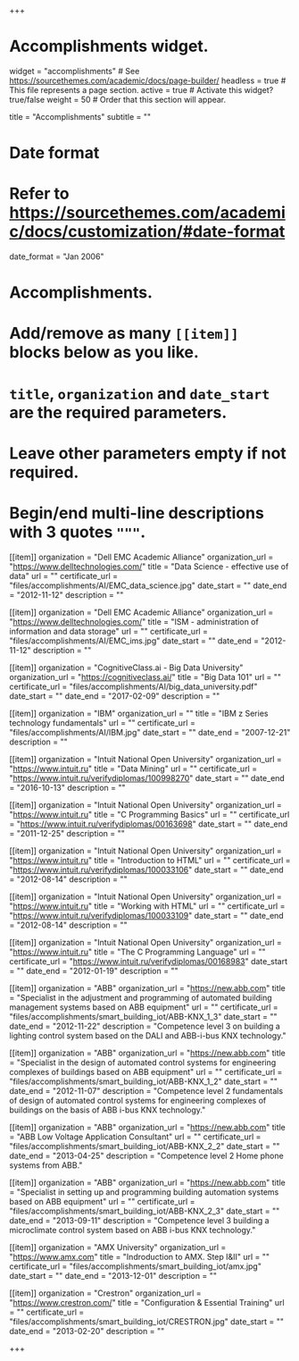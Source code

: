 +++
# Accomplishments widget.
widget = "accomplishments"  # See https://sourcethemes.com/academic/docs/page-builder/
headless = true  # This file represents a page section.
active = true  # Activate this widget? true/false
weight = 50  # Order that this section will appear.

title = "Accomplish&shy;ments"
subtitle = ""

# Date format
#   Refer to https://sourcethemes.com/academic/docs/customization/#date-format
date_format = "Jan 2006"

# Accomplishments.
#   Add/remove as many `[[item]]` blocks below as you like.
#   `title`, `organization` and `date_start` are the required parameters.
#   Leave other parameters empty if not required.
#   Begin/end multi-line descriptions with 3 quotes `"""`.

[[item]]
  organization = "Dell EMC Academic Alliance"
  organization_url = "https://www.delltechnologies.com/"
  title = "Data Science - effective use of data"
  url = ""
  certificate_url = "files/accomplishments/AI/EMC_data_science.jpg"
  date_start = ""
  date_end = "2012-11-12"
  description = ""

[[item]]
  organization = "Dell EMC Academic Alliance"
  organization_url = "https://www.delltechnologies.com/"
  title = "ISM - administration of information and data storage"
  url = ""
  certificate_url = "files/accomplishments/AI/EMC_ims.jpg"
  date_start = ""
  date_end = "2012-11-12"
  description = ""
  
[[item]]
  organization = "CognitiveClass.ai - Big Data University"
  organization_url = "https://cognitiveclass.ai/"
  title = "Big Data 101"
  url = ""
  certificate_url = "files/accomplishments/AI/big_data_university.pdf"
  date_start = ""
  date_end = "2017-02-09"
  description = ""
  
[[item]]
  organization = "IBM"
  organization_url = ""
  title = "IBM z Series technology fundamentals"
  url = ""
  certificate_url = "files/accomplishments/AI/IBM.jpg"
  date_start = ""
  date_end = "2007-12-21"
  description = ""
  
[[item]]
  organization = "Intuit National Open University"
  organization_url = "https://www.intuit.ru"
  title = "Data Mining"
  url = ""
  certificate_url = "https://www.intuit.ru/verifydiplomas/100998270"
  date_start = ""
  date_end = "2016-10-13"
  description = ""
  
[[item]]
  organization = "Intuit National Open University"
  organization_url = "https://www.intuit.ru"
  title = "C Programming Basics"
  url = ""
  certificate_url = "https://www.intuit.ru/verifydiplomas/00163698"
  date_start = ""
  date_end = "2011-12-25"
  description = ""
  
[[item]]
  organization = "Intuit National Open University"
  organization_url = "https://www.intuit.ru"
  title = "Introduction to HTML"
  url = ""
  certificate_url = "https://www.intuit.ru/verifydiplomas/100033106"
  date_start = ""
  date_end = "2012-08-14"
  description = ""
   
[[item]]
  organization = "Intuit National Open University"
  organization_url = "https://www.intuit.ru"
  title = "Working with HTML"
  url = ""
  certificate_url = "https://www.intuit.ru/verifydiplomas/100033109"
  date_start = ""
  date_end = "2012-08-14"
  description = ""
  
[[item]]
  organization = "Intuit National Open University"
  organization_url = "https://www.intuit.ru"
  title = "The C Programming Language"
  url = ""
  certificate_url = "https://www.intuit.ru/verifydiplomas/00168983"
  date_start = ""
  date_end = "2012-01-19"
  description = ""  
  
[[item]]
  organization = "ABB"
  organization_url = "https://new.abb.com"
  title = "Specialist in the adjustment and programming of automated building management systems based on ABB equipment"
  url = ""
  certificate_url = "files/accomplishments/smart_building_iot/ABB-KNX_1_3"
  date_start = ""
  date_end = "2012-11-22"
  description = "Competence level 3 on building a lighting control system based on the DALI and ABB-i-bus KNX technology." 

[[item]]
  organization = "ABB"
  organization_url = "https://new.abb.com"
  title = "Specialist in the design of automated control systems for engineering complexes of buildings based on ABB equipment"
  url = ""
  certificate_url = "files/accomplishments/smart_building_iot/ABB-KNX_1_2"
  date_start = ""
  date_end = "2012-11-07"
  description = "Competence level 2 fundamentals of design of automated control systems for engineering complexes of buildings on the basis of ABB i-bus KNX technology." 
  
[[item]]
  organization = "ABB"
  organization_url = "https://new.abb.com"
  title = "ABB Low Voltage Application Consultant"
  url = ""
  certificate_url = "files/accomplishments/smart_building_iot/ABB-KNX_2_2"
  date_start = ""
  date_end = "2013-04-25"
  description = "Competence level 2 Home phone systems from ABB." 

[[item]]
  organization = "ABB"
  organization_url = "https://new.abb.com"
  title = "Specialist in setting up and programming building automation systems based on ABB equipment"
  url = ""
  certificate_url = "files/accomplishments/smart_building_iot/ABB-KNX_2_3"
  date_start = ""
  date_end = "2013-09-11"
  description = "Competence level 3 building a microclimate control system based on ABB i-bus KNX technology." 
  
[[item]]
  organization = "AMX University"
  organization_url = "https://www.amx.com"
  title = "Indroduction to AMX. Step I&II"
  url = ""
  certificate_url = "files/accomplishments/smart_building_iot/amx.jpg"
  date_start = ""
  date_end = "2013-12-01"
  description = "" 
  
[[item]]
  organization = "Crestron"
  organization_url = "https://www.crestron.com/"
  title = "Configuration & Essential Training"
  url = ""
  certificate_url = "files/accomplishments/smart_building_iot/CRESTRON.jpg"
  date_start = ""
  date_end = "2013-02-20"
  description = "" 


+++

